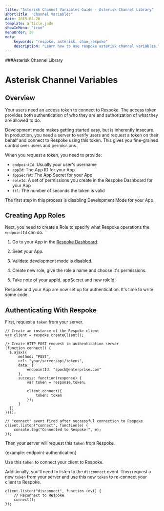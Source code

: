 ```yaml
---
title: "Asterisk Channel Variables Guide - Asterisk Channel Library"
shortTitle: "Channel Variables"
date: 2015-04-20
template: article.jade
showInMenu: "true"
menuOrder: 20
meta:
    keywords: "respoke, asterisk, chan_respoke"
    description: "Learn how to use respoke asterisk channel variables."
---
```


###Asterisk Channel Library
# Asterisk Channel Variables 

## Overview

Your users need an access token to connect to Respoke. The access token provides both authentication of who they are and authorization of what they are allowed to do. 

Development mode makes getting started easy, but is inherently insecure. In production, you need a server to verify users and request a token on their behalf and connect to Respoke using this token. This gives you fine-grained control over users and permissions.

When you request a token, you need to provide:

- `endpointId`: Usually your user's username
- `appId`: The App ID for your App
- `appSecret`: The App Secret for your App
- `roleId`: A set of permissions you create in the Respoke Dashboard for your App
- `ttl`: The number of seconds the token is valid

The first step in this process is disabling Development Mode for your App.

## Creating App Roles

Next, you need to create a Role to specify what Respoke operations the `endpointId` can do.

1. Go to your App in the [Respoke Dashboard](https://portal.respoke.io/#/apps/).

2. Selet your App.

3. Validate development mode is disabled.

4. Create new role, give the role a name and choose it's permissions.

5. Take note of your appId, appSecret and new roleId.

Respoke and your App are now set up for authentication. It's time to write some code.

## Authenticating With Respoke

First, request a `token` from your server.

    // Create an instance of the Respoke client
    var client = respoke.createClient();

    // Create HTTP POST request to authentication server
    (function connect() {
      $.ajax({
          method: "POST",
          url: "your/server/api/tokens",
          data: {
              endpointId: "spock@enterprise.com"
          },
          success: function(response) {
              var token = response.token;
        
              client.connect({
                  token: token          
              });
          }
      })
    })();
    
    // "connect" event fired after successful connection to Respoke
    client.listen("connect", function(e) {
        console.log("Connected to Respoke!", e);
    });
    

Then your server will request this `token` from Respoke.

{example: endpoint-authentication}

Use this `token` to connect your client to Respoke.

Additionally, you'll need to listen to the `disconnect` event. Then request a new `token` from your server and use this new `token` to re-connect your client to Respoke.

    client.listen("disconnect", function (evt) {
        // Reconnect to Respoke
        connect();
    });


